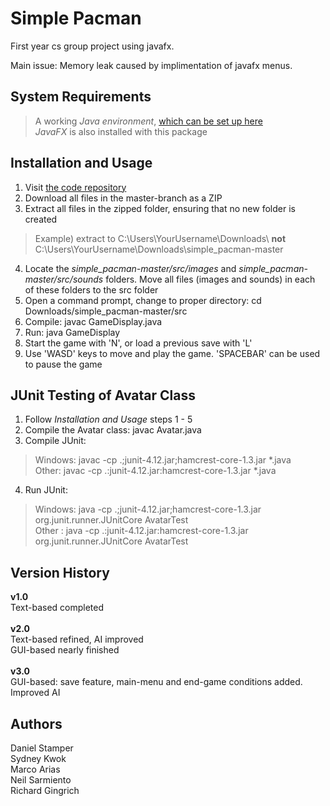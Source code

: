 # Simple Pacman
First year cs group project using javafx.

Main issue:
Memory leak caused by implimentation of javafx menus.

## System Requirements
>A working *Java environment*, [which can be set up here](https://www.oracle.com/technetwork/java/javase/downloads/index.html) <br/>
>*JavaFX* is also installed with this package

## Installation and Usage
1. Visit [the code repository](https://github.com/quickaccount/simple_pacman) <br/>
2. Download all files in the master-branch as a ZIP <br/>
3. Extract all files in the zipped folder, ensuring that no new folder is created <br/>
>Example) extract to C:\Users\YourUsername\Downloads\ **not** C:\Users\YourUsername\Downloads\simple_pacman-master
4. Locate the *simple_pacman-master/src/images* and *simple_pacman-master/src/sounds* folders. Move all files (images and sounds) in each of these folders to the src folder <br/>
5. Open a command prompt, change to proper directory: cd Downloads/simple_pacman-master/src <br/>
6. Compile: javac GameDisplay.java <br/>
7. Run: java GameDisplay <br/>
8. Start the game with 'N', or load a previous save with 'L' <br/>
9. Use 'WASD' keys to move and play the game. 'SPACEBAR' can be used to pause the game

## JUnit Testing of Avatar Class
1. Follow *Installation and Usage* steps 1 - 5 <br/>
2. Compile the Avatar class: javac Avatar.java <br/>
3. Compile JUnit: <br/>
>Windows: javac -cp .;junit-4.12.jar;hamcrest-core-1.3.jar *.java <br/>
>Other: javac -cp .:junit-4.12.jar:hamcrest-core-1.3.jar *.java <br/>
4. Run JUnit: <br/>
>Windows: java -cp .;junit-4.12.jar;hamcrest-core-1.3.jar org.junit.runner.JUnitCore AvatarTest <br/>
>Other : java -cp .:junit-4.12.jar:hamcrest-core-1.3.jar org.junit.runner.JUnitCore AvatarTest <br/>

## Version History
**v1.0** <br/> 
Text-based completed <br/><br/>
**v2.0** <br/>
Text-based refined, AI improved <br/>
GUI-based nearly finished <br/><br/>
**v3.0** <br/>
GUI-based: save feature, main-menu and end-game conditions added. Improved AI

## Authors
Daniel Stamper <br/>
Sydney Kwok <br/>
Marco Arias <br/>
Neil Sarmiento <br/>
Richard Gingrich
